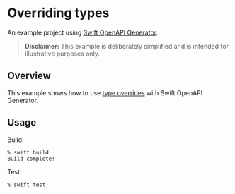 # Overriding types

An example project using [Swift OpenAPI Generator](https://github.com/apple/swift-openapi-generator).

> **Disclaimer:** This example is deliberately simplified and is intended for illustrative purposes only.

## Overview

This example shows how to use [type overrides](https://swiftpackageindex.com/apple/swift-openapi-generator/documentation/swift-openapi-generator/configuring-the-generator) with Swift OpenAPI Generator.

## Usage

Build:

```console
% swift build
Build complete!
```

Test:

```console
% swift test
```
